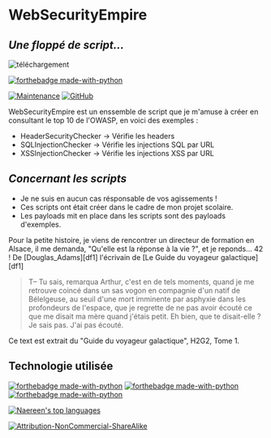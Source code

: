 # WebSecurityEmpire
## _Une floppé de script..._
![téléchargement](https://user-images.githubusercontent.com/75929039/211171736-6f1161ec-ed07-40a0-a243-331a222f9f98.gif)

[![forthebadge made-with-python](http://ForTheBadge.com/images/badges/made-with-python.svg)](https://www.python.org/)


[![Maintenance](https://img.shields.io/badge/Maintained%3F-yes-green.svg)](https://GitHub.com/Naereen/StrapDown.js/graphs/commit-activity) [![GitHub](https://img.shields.io/badge/--181717?logo=github&logoColor=ffffff)](https://github.com/)

WebSecurityEmpire est un enssemble de script que je m'amuse à créer en consultant le top 10 de l'OWASP, en voici des exemples :

- HeaderSecurityChecker -> Vérifie les headers
- SQLInjectionChecker   -> Vérifie les injections SQL par URL
- XSSInjectionChecker   -> Vérifie les injections XSS par URL

## _Concernant les scripts_

- Je ne suis en aucun cas résponsable de vos agissements !
- Ces scripts ont était créer dans le cadre de mon projet scolaire.
- Les payloads mit en place dans les scripts sont des payloads d'exemples.

Pour la petite histoire, je viens de rencontrer un directeur de formation en Alsace, il me demanda, "Qu'elle est la réponse à la vie ?", et je reponds... 42 !
De [Douglas_Adams][df1] l'écrivain de [Le Guide du voyageur galactique][df1]

> T– Tu sais, remarqua Arthur, c'est en de tels moments, quand je me retrouve coincé dans un sas vogon en compagnie d'un natif de Bélelgeuse, au seuil d'une mort imminente par asphyxie dans les profondeurs de l'espace, que je regrette de ne pas avoir écouté ce que me disait ma mère quand j'étais petit.
> Eh bien, que te disait-elle ?
> Je sais pas. J'ai pas écouté.

Ce text est extrait du "Guide du voyageur galactique", H2G2, Tome 1.

## Technologie utilisée

[![forthebadge made-with-python](http://ForTheBadge.com/images/badges/made-with-python.svg)](https://www.python.org/)
[![forthebadge made-with-python](http://ForTheBadge.com/images/badges/made-with-python.svg)](https://www.python.org/)
[![forthebadge made-with-python](http://ForTheBadge.com/images/badges/made-with-python.svg)](https://www.python.org/)

[![Naereen's top languages](https://github-readme-stats.vercel.app/api/top-langs/?username=Naereen&theme=blue-green)](https://github.com/anuraghazra/github-readme-stats)

   [![Attribution-NonCommercial-ShareAlike](https://licensebuttons.net/i/l/by-nc-sa/ffffff/00/00/00/88x31.png)](https://creativecommons.org/licenses/by-nc-sa/2.0/)
